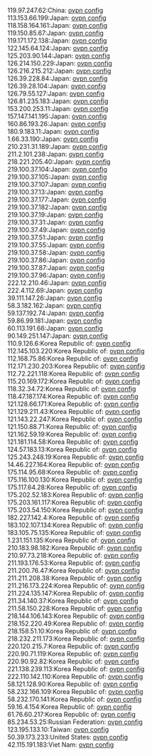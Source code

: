 119.97.247.62:China: [ovpn config](vpn/119_97_247_62.ovpn)  
113.153.66.199:Japan: [ovpn config](vpn/113_153_66_199.ovpn)  
118.158.164.161:Japan: [ovpn config](vpn/118_158_164_161.ovpn)  
119.150.85.67:Japan: [ovpn config](vpn/119_150_85_67.ovpn)  
119.171.172.138:Japan: [ovpn config](vpn/119_171_172_138.ovpn)  
122.145.64.124:Japan: [ovpn config](vpn/122_145_64_124.ovpn)  
125.203.90.144:Japan: [ovpn config](vpn/125_203_90_144.ovpn)  
126.214.150.229:Japan: [ovpn config](vpn/126_214_150_229.ovpn)  
126.216.215.212:Japan: [ovpn config](vpn/126_216_215_212.ovpn)  
126.39.228.84:Japan: [ovpn config](vpn/126_39_228_84.ovpn)  
126.39.28.104:Japan: [ovpn config](vpn/126_39_28_104.ovpn)  
126.79.55.127:Japan: [ovpn config](vpn/126_79_55_127.ovpn)  
126.81.235.183:Japan: [ovpn config](vpn/126_81_235_183.ovpn)  
153.200.253.11:Japan: [ovpn config](vpn/153_200_253_11.ovpn)  
157.147.141.195:Japan: [ovpn config](vpn/157_147_141_195.ovpn)  
160.86.193.26:Japan: [ovpn config](vpn/160_86_193_26.ovpn)  
180.9.183.11:Japan: [ovpn config](vpn/180_9_183_11.ovpn)  
1.66.33.190:Japan: [ovpn config](vpn/1_66_33_190.ovpn)  
210.231.31.189:Japan: [ovpn config](vpn/210_231_31_189.ovpn)  
211.2.101.238:Japan: [ovpn config](vpn/211_2_101_238.ovpn)  
218.221.205.40:Japan: [ovpn config](vpn/218_221_205_40.ovpn)  
219.100.37.104:Japan: [ovpn config](vpn/219_100_37_104.ovpn)  
219.100.37.105:Japan: [ovpn config](vpn/219_100_37_105.ovpn)  
219.100.37.107:Japan: [ovpn config](vpn/219_100_37_107.ovpn)  
219.100.37.13:Japan: [ovpn config](vpn/219_100_37_13.ovpn)  
219.100.37.177:Japan: [ovpn config](vpn/219_100_37_177.ovpn)  
219.100.37.182:Japan: [ovpn config](vpn/219_100_37_182.ovpn)  
219.100.37.19:Japan: [ovpn config](vpn/219_100_37_19.ovpn)  
219.100.37.31:Japan: [ovpn config](vpn/219_100_37_31.ovpn)  
219.100.37.49:Japan: [ovpn config](vpn/219_100_37_49.ovpn)  
219.100.37.51:Japan: [ovpn config](vpn/219_100_37_51.ovpn)  
219.100.37.55:Japan: [ovpn config](vpn/219_100_37_55.ovpn)  
219.100.37.58:Japan: [ovpn config](vpn/219_100_37_58.ovpn)  
219.100.37.86:Japan: [ovpn config](vpn/219_100_37_86.ovpn)  
219.100.37.87:Japan: [ovpn config](vpn/219_100_37_87.ovpn)  
219.100.37.96:Japan: [ovpn config](vpn/219_100_37_96.ovpn)  
222.12.210.46:Japan: [ovpn config](vpn/222_12_210_46.ovpn)  
222.4.112.69:Japan: [ovpn config](vpn/222_4_112_69.ovpn)  
39.111.147.26:Japan: [ovpn config](vpn/39_111_147_26.ovpn)  
58.3.182.162:Japan: [ovpn config](vpn/58_3_182_162.ovpn)  
59.137.192.74:Japan: [ovpn config](vpn/59_137_192_74.ovpn)  
59.86.99.181:Japan: [ovpn config](vpn/59_86_99_181.ovpn)  
60.113.191.66:Japan: [ovpn config](vpn/60_113_191_66.ovpn)  
90.149.251.147:Japan: [ovpn config](vpn/90_149_251_147.ovpn)  
110.9.126.6:Korea Republic of: [ovpn config](vpn/110_9_126_6.ovpn)  
112.145.103.220:Korea Republic of: [ovpn config](vpn/112_145_103_220.ovpn)  
112.168.75.86:Korea Republic of: [ovpn config](vpn/112_168_75_86.ovpn)  
112.171.230.203:Korea Republic of: [ovpn config](vpn/112_171_230_203.ovpn)  
112.72.221.118:Korea Republic of: [ovpn config](vpn/112_72_221_118.ovpn)  
115.20.169.172:Korea Republic of: [ovpn config](vpn/115_20_169_172.ovpn)  
118.32.34.72:Korea Republic of: [ovpn config](vpn/118_32_34_72.ovpn)  
118.47.187.174:Korea Republic of: [ovpn config](vpn/118_47_187_174.ovpn)  
121.128.66.171:Korea Republic of: [ovpn config](vpn/121_128_66_171.ovpn)  
121.129.211.43:Korea Republic of: [ovpn config](vpn/121_129_211_43.ovpn)  
121.143.22.247:Korea Republic of: [ovpn config](vpn/121_143_22_247.ovpn)  
121.150.88.71:Korea Republic of: [ovpn config](vpn/121_150_88_71.ovpn)  
121.162.59.19:Korea Republic of: [ovpn config](vpn/121_162_59_19.ovpn)  
121.181.114.58:Korea Republic of: [ovpn config](vpn/121_181_114_58.ovpn)  
124.57.183.13:Korea Republic of: [ovpn config](vpn/124_57_183_13.ovpn)  
125.243.248.19:Korea Republic of: [ovpn config](vpn/125_243_248_19.ovpn)  
14.46.227.164:Korea Republic of: [ovpn config](vpn/14_46_227_164.ovpn)  
175.114.95.68:Korea Republic of: [ovpn config](vpn/175_114_95_68.ovpn)  
175.116.100.130:Korea Republic of: [ovpn config](vpn/175_116_100_130.ovpn)  
175.117.64.28:Korea Republic of: [ovpn config](vpn/175_117_64_28.ovpn)  
175.202.52.183:Korea Republic of: [ovpn config](vpn/175_202_52_183.ovpn)  
175.203.161.117:Korea Republic of: [ovpn config](vpn/175_203_161_117.ovpn)  
175.203.54.150:Korea Republic of: [ovpn config](vpn/175_203_54_150.ovpn)  
182.227.142.4:Korea Republic of: [ovpn config](vpn/182_227_142_4.ovpn)  
183.102.107.134:Korea Republic of: [ovpn config](vpn/183_102_107_134.ovpn)  
183.105.75.135:Korea Republic of: [ovpn config](vpn/183_105_75_135.ovpn)  
1.231.151.135:Korea Republic of: [ovpn config](vpn/1_231_151_135.ovpn)  
210.183.98.182:Korea Republic of: [ovpn config](vpn/210_183_98_182.ovpn)  
210.97.73.218:Korea Republic of: [ovpn config](vpn/210_97_73_218.ovpn)  
211.193.176.53:Korea Republic of: [ovpn config](vpn/211_193_176_53.ovpn)  
211.200.76.47:Korea Republic of: [ovpn config](vpn/211_200_76_47.ovpn)  
211.211.208.38:Korea Republic of: [ovpn config](vpn/211_211_208_38.ovpn)  
211.216.173.224:Korea Republic of: [ovpn config](vpn/211_216_173_224.ovpn)  
211.224.135.147:Korea Republic of: [ovpn config](vpn/211_224_135_147.ovpn)  
211.34.140.37:Korea Republic of: [ovpn config](vpn/211_34_140_37.ovpn)  
211.58.150.228:Korea Republic of: [ovpn config](vpn/211_58_150_228.ovpn)  
218.144.106.143:Korea Republic of: [ovpn config](vpn/218_144_106_143.ovpn)  
218.152.220.49:Korea Republic of: [ovpn config](vpn/218_152_220_49.ovpn)  
218.158.51.10:Korea Republic of: [ovpn config](vpn/218_158_51_10.ovpn)  
218.232.211.173:Korea Republic of: [ovpn config](vpn/218_232_211_173.ovpn)  
220.120.215.7:Korea Republic of: [ovpn config](vpn/220_120_215_7.ovpn)  
220.90.71.119:Korea Republic of: [ovpn config](vpn/220_90_71_119.ovpn)  
220.90.92.82:Korea Republic of: [ovpn config](vpn/220_90_92_82.ovpn)  
221.138.239.113:Korea Republic of: [ovpn config](vpn/221_138_239_113.ovpn)  
222.110.142.110:Korea Republic of: [ovpn config](vpn/222_110_142_110.ovpn)  
58.121.128.90:Korea Republic of: [ovpn config](vpn/58_121_128_90.ovpn)  
58.232.166.109:Korea Republic of: [ovpn config](vpn/58_232_166_109.ovpn)  
58.232.170.141:Korea Republic of: [ovpn config](vpn/58_232_170_141.ovpn)  
59.16.4.154:Korea Republic of: [ovpn config](vpn/59_16_4_154.ovpn)  
61.76.60.217:Korea Republic of: [ovpn config](vpn/61_76_60_217.ovpn)  
85.234.53.25:Russian Federation: [ovpn config](vpn/85_234_53_25.ovpn)  
123.195.133.10:Taiwan: [ovpn config](vpn/123_195_133_10.ovpn)  
50.39.173.233:United States: [ovpn config](vpn/50_39_173_233.ovpn)  
42.115.191.183:Viet Nam: [ovpn config](vpn/42_115_191_183.ovpn)  
